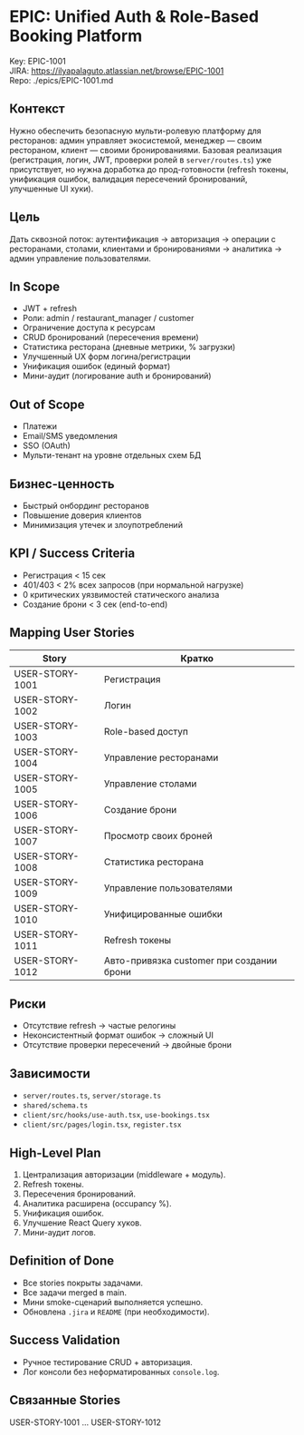 # EPIC: Unified Auth & Role-Based Booking Platform
Key: EPIC-1001  
JIRA: https://ilyapalaguto.atlassian.net/browse/EPIC-1001  
Repo: ./epics/EPIC-1001.md

## Контекст
Нужно обеспечить безопасную мульти-ролевую платформу для ресторанов: админ управляет экосистемой, менеджер — своим рестораном, клиент — своими бронированиями. Базовая реализация (регистрация, логин, JWT, проверки ролей в `server/routes.ts`) уже присутствует, но нужна доработка до прод-готовности (refresh токены, унификация ошибок, валидация пересечений бронирований, улучшенные UI хуки).

## Цель
Дать сквозной поток: аутентификация → авторизация → операции с ресторанами, столами, клиентами и бронированиями → аналитика → админ управление пользователями.

## In Scope
- JWT + refresh
- Роли: admin / restaurant_manager / customer
- Ограничение доступа к ресурсам
- CRUD бронирований (пересечения времени)
- Статистика ресторана (дневные метрики, % загрузки)
- Улучшенный UX форм логина/регистрации
- Унификация ошибок (единый формат)
- Мини-аудит (логирование auth и бронирований)

## Out of Scope
- Платежи
- Email/SMS уведомления
- SSO (OAuth)
- Мульти-тенант на уровне отдельных схем БД

## Бизнес-ценность
- Быстрый онбординг ресторанов
- Повышение доверия клиентов
- Минимизация утечек и злоупотреблений

## KPI / Success Criteria
- Регистрация < 15 сек
- 401/403 < 2% всех запросов (при нормальной нагрузке)
- 0 критических уязвимостей статического анализа
- Создание брони < 3 сек (end-to-end)

## Mapping User Stories
| Story | Кратко |
|-------|--------|
| USER-STORY-1001 | Регистрация |
| USER-STORY-1002 | Логин |
| USER-STORY-1003 | Role-based доступ |
| USER-STORY-1004 | Управление ресторанами |
| USER-STORY-1005 | Управление столами |
| USER-STORY-1006 | Создание брони |
| USER-STORY-1007 | Просмотр своих броней |
| USER-STORY-1008 | Статистика ресторана |
| USER-STORY-1009 | Управление пользователями |
| USER-STORY-1010 | Унифицированные ошибки |
| USER-STORY-1011 | Refresh токены |
| USER-STORY-1012 | Авто-привязка customer при создании брони |

## Риски
- Отсутствие refresh → частые релогины
- Неконсистентный формат ошибок → сложный UI
- Отсутствие проверки пересечений → двойные брони

## Зависимости
- `server/routes.ts`, `server/storage.ts`
- `shared/schema.ts`
- `client/src/hooks/use-auth.tsx`, `use-bookings.tsx`
- `client/src/pages/login.tsx`, `register.tsx`

## High-Level Plan
1. Централизация авторизации (middleware + модуль).
2. Refresh токены.
3. Пересечения бронирований.
4. Аналитика расширена (occupancy %).
5. Унификация ошибок.
6. Улучшение React Query хуков.
7. Мини-аудит логов.

## Definition of Done
- Все stories покрыты задачами.
- Все задачи merged в main.
- Мини smoke-сценарий выполняется успешно.
- Обновлена `.jira` и `README` (при необходимости).

## Success Validation
- Ручное тестирование CRUD + авторизация.
- Лог консоли без неформатированных `console.log`.

## Связанные Stories
USER-STORY-1001 … USER-STORY-1012
